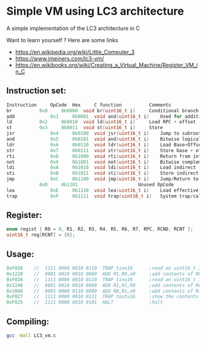 #  Simple VM using LC3 architecture

A simple implementation of the LC3 architecture in C 

Want to learn yourself ? Here are some links
- https://en.wikipedia.org/wiki/Little_Computer_3
- https://www.jmeiners.com/lc3-vm/
- https://en.wikibooks.org/wiki/Creating_a_Virtual_Machine/Register_VM_in_C

## Instruction set:

```c
Instruction 	OpCode  Hex 	C function 	        Comments
br 	        0x0 	0b0000 	void br(uint16_t i) 	Conditional branch
add 	        0x1 	0b0001 	void and(uint16_t i) 	Used for addition.
ld 	        0x2 	0b0010 	void ld(uint16_t i) 	Load RPC + offset
st 	        0x3 	0b0011 	void st(uint16_t i) 	Store
jsr 	        0x4 	0b0100 	void jsr(uint16_t i) 	Jump to subroutine
and 	        0x5 	0b0101 	void and(uint16_t i) 	Bitwise logical AND
ldr 	        0x6 	0b0110 	void ldr(uint16_t i) 	Load Base+Offset
str 	        0x7 	0b0111 	void str(uint16_t i) 	Store base + offset
rti 	        0x8 	0b1000 	void rti(uint16_t i) 	Return from interrupt (not implemented)
not 	        0x9 	0b1001 	void not(uint16_t i) 	Bitwise complement
ldi 	        0xA 	0b1010 	void ldi(uint16_t i) 	Load indirect
sti 	        0xB 	0b1011 	void sti(uint16_t i) 	Store indirect
jmp 	        0xC 	0b1100 	void jmp(uint16_t i) 	Jump/Return to subroutine
  	        0xD 	0b1101 	  	                Unused OpCode
lea 	        0xE 	0b1110 	void lea(uint16_t i) 	Load effective address
trap 	        0xF 	0b1111 	void trap(uint16_t i)   System trap/call
```

## Register:

```c
enum regist { R0 = 0, R1, R2, R3, R4, R5, R6, R7, RPC, RCND, RCNT };
uint16_t reg[RCNT] = {0};
```

## Usage:

```c
0xF026    //  1111 0000 0010 0110  TRAP tinu16      ;read an uint16_t in R0
0x1220    //  0001 0010 0010 0000  ADD R1,R0,x0     ;add contents of R0 to R1
0xF026    //  1111 0000 0010 0110  TRAP tinu16      ;read an uint16_t in R0
0x1240    //  0001 0010 0010 0000  ADD R1,R1,R0     ;add contents of R0 to R1
0x1060    //  0001 0000 0110 0000  ADD R0,R1,x0     ;add contents of R1 to R0
0xF027    //  1111 0000 0010 0111  TRAP toutu16     ;show the contents of R0 to stdout
0xF025    //  1111 0000 0010 0101  HALT             ;halt
```

## Compiling:

```bash
gcc -Wall LC3_vm.c
```
